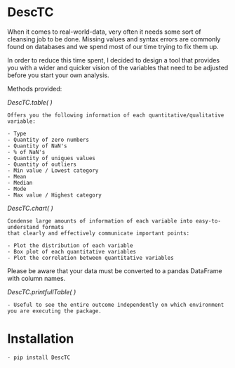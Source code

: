 # DescTC

When it comes to real-world-data, very often it needs some sort of cleansing job to be done. Missing values and syntax errors are commonly found on databases and we spend most of our time trying to fix them up. 

In order to reduce this time spent, I decided to design a tool that provides you with a wider and quicker vision of the variables that need to be adjusted before you start your own analysis.

Methods provided:

 *DescTC.table( )* 

    Offers you the following information of each quantitative/qualitative variable:

    - Type 
    - Quantity of zero numbers
    - Quantity of NaN's
    - % of NaN's 
    - Quantity of uniques values 
    - Quantity of outliers 
    - Min value / Lowest category 
    - Mean
    - Median
    - Mode
    - Max value / Highest category
    

 *DescTC.chart( )*

    Condense large amounts of information of each variable into easy-to-understand formats 
    that clearly and effectively communicate important points:

    - Plot the distribution of each variable 
    - Box plot of each quantitative variables
    - Plot the correlation between quantitative variables
    
Please be aware that your data must be converted to a pandas DataFrame with column names.

 *DescTC.printfullTable( )* 
    
    - Useful to see the entire outcome independently on which environment you are executing the package.
    
    
# Installation

    - pip install DescTC